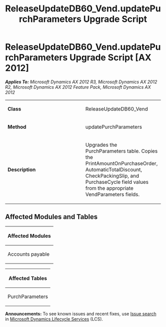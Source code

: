 ﻿---
title: ReleaseUpdateDB60_Vend.updatePurchParameters Upgrade Script
TOCTitle: ReleaseUpdateDB60_Vend.updatePurchParameters Upgrade Script
ms:assetid: 1ca6cb72-8100-d3d6-f6c2-0c41d48a78f7
ms:mtpsurl: https://msdn.microsoft.com/en-us/library/JJ718712(v=AX.60)
ms:contentKeyID: 49706995
ms.date: 05/18/2015
mtps_version: v=AX.60
---

# ReleaseUpdateDB60\_Vend.updatePurchParameters Upgrade Script [AX 2012]


_**Applies To:** Microsoft Dynamics AX 2012 R3, Microsoft Dynamics AX 2012 R2, Microsoft Dynamics AX 2012 Feature Pack, Microsoft Dynamics AX 2012_

<table>
<colgroup>
<col style="width: 50%" />
<col style="width: 50%" />
</colgroup>
<tbody>
<tr class="odd">
<td><p><strong>Class</strong></p></td>
<td><p>ReleaseUpdateDB60_Vend</p></td>
</tr>
<tr class="even">
<td><p><strong>Method</strong></p></td>
<td><p>updatePurchParameters</p></td>
</tr>
<tr class="odd">
<td><p><strong>Description</strong></p></td>
<td><p>Upgrades the PurchParameters table. Copies the PrintAmountOnPurchaseOrder, AutomaticTotalDiscount, CheckPackingSlip, and PurchaseCycle field values from the appropriate VendParameters fields.</p></td>
</tr>
</tbody>
</table>


## Affected Modules and Tables

<table>
<colgroup>
<col style="width: 100%" />
</colgroup>
<thead>
<tr class="header">
<th><p>Affected Modules</p></th>
</tr>
</thead>
<tbody>
<tr class="odd">
<td><p>Accounts payable</p></td>
</tr>
</tbody>
</table>


<table>
<colgroup>
<col style="width: 100%" />
</colgroup>
<thead>
<tr class="header">
<th><p>Affected Tables</p></th>
</tr>
</thead>
<tbody>
<tr class="odd">
<td><p>PurchParameters</p></td>
</tr>
</tbody>
</table>

  
**Announcements:** To see known issues and recent fixes, use [Issue search](http://go.microsoft.com/fwlink/?linkid=389258) in [Microsoft Dynamics Lifecycle Services](http://go.microsoft.com/fwlink/?linkid=306505) (LCS).


